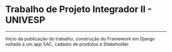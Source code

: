 # Trabalho de Projeto Integrador II - UNIVESP
---
  Início da publicação do trabalho, construção do Framework em Django voltada a um app SAC, cadasto de produtos e Stakeholder.
